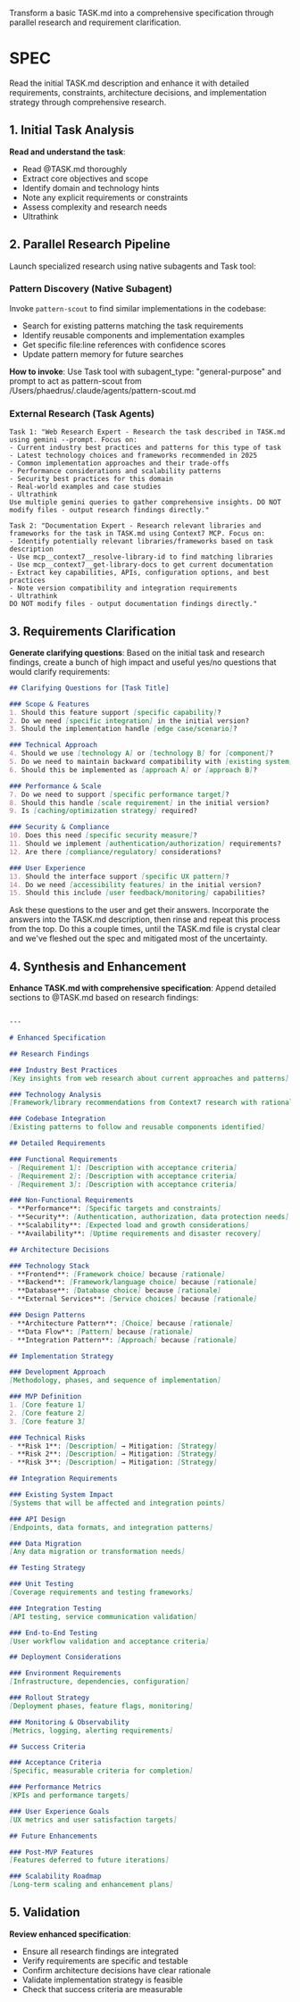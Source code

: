 Transform a basic TASK.md into a comprehensive specification through parallel research and requirement clarification.

# SPEC

Read the initial TASK.md description and enhance it with detailed requirements, constraints, architecture decisions, and implementation strategy through comprehensive research.

## 1. Initial Task Analysis

**Read and understand the task**:
- Read @TASK.md thoroughly
- Extract core objectives and scope
- Identify domain and technology hints
- Note any explicit requirements or constraints
- Assess complexity and research needs
- Ultrathink

## 2. Parallel Research Pipeline

Launch specialized research using native subagents and Task tool:

### Pattern Discovery (Native Subagent)
Invoke `pattern-scout` to find similar implementations in the codebase:
- Search for existing patterns matching the task requirements
- Identify reusable components and implementation examples
- Get specific file:line references with confidence scores
- Update pattern memory for future searches

**How to invoke**: Use Task tool with subagent_type: "general-purpose" and prompt to act as pattern-scout from /Users/phaedrus/.claude/agents/pattern-scout.md

### External Research (Task Agents)
```
Task 1: "Web Research Expert - Research the task described in TASK.md using gemini --prompt. Focus on:
- Current industry best practices and patterns for this type of task
- Latest technology choices and frameworks recommended in 2025
- Common implementation approaches and their trade-offs
- Performance considerations and scalability patterns
- Security best practices for this domain
- Real-world examples and case studies
- Ultrathink
Use multiple gemini queries to gather comprehensive insights. DO NOT modify files - output research findings directly."

Task 2: "Documentation Expert - Research relevant libraries and frameworks for the task in TASK.md using Context7 MCP. Focus on:
- Identify potentially relevant libraries/frameworks based on task description
- Use mcp__context7__resolve-library-id to find matching libraries
- Use mcp__context7__get-library-docs to get current documentation
- Extract key capabilities, APIs, configuration options, and best practices
- Note version compatibility and integration requirements
- Ultrathink
DO NOT modify files - output documentation findings directly."
```

## 3. Requirements Clarification

**Generate clarifying questions**:
Based on the initial task and research findings, create a bunch of high impact and useful yes/no questions that would clarify requirements:

```markdown
## Clarifying Questions for [Task Title]

### Scope & Features
1. Should this feature support [specific capability]?
2. Do we need [specific integration] in the initial version?
3. Should the implementation handle [edge case/scenario]?

### Technical Approach
4. Should we use [technology A] or [technology B] for [component]?
5. Do we need to maintain backward compatibility with [existing system]?
6. Should this be implemented as [approach A] or [approach B]?

### Performance & Scale
7. Do we need to support [specific performance target]?
8. Should this handle [scale requirement] in the initial version?
9. Is [caching/optimization strategy] required?

### Security & Compliance
10. Does this need [specific security measure]?
11. Should we implement [authentication/authorization] requirements?
12. Are there [compliance/regulatory] considerations?

### User Experience
13. Should the interface support [specific UX pattern]?
14. Do we need [accessibility features] in the initial version?
15. Should this include [user feedback/monitoring] capabilities?
```

Ask these questions to the user and get their answers. Incorporate the answers into the TASK.md description, then rinse and repeat this process from the top. Do this a couple times, until the TASK.md file is crystal clear and we've fleshed out the spec and mitigated most of the uncertainty.

## 4. Synthesis and Enhancement

**Enhance TASK.md with comprehensive specification**:
Append detailed sections to @TASK.md based on research findings:

```markdown

---

# Enhanced Specification

## Research Findings

### Industry Best Practices
[Key insights from web research about current approaches and patterns]

### Technology Analysis
[Framework/library recommendations from Context7 research with rationale]

### Codebase Integration
[Existing patterns to follow and reusable components identified]

## Detailed Requirements

### Functional Requirements
- [Requirement 1]: [Description with acceptance criteria]
- [Requirement 2]: [Description with acceptance criteria]
- [Requirement 3]: [Description with acceptance criteria]

### Non-Functional Requirements
- **Performance**: [Specific targets and constraints]
- **Security**: [Authentication, authorization, data protection needs]
- **Scalability**: [Expected load and growth considerations]
- **Availability**: [Uptime requirements and disaster recovery]

## Architecture Decisions

### Technology Stack
- **Frontend**: [Framework choice] because [rationale]
- **Backend**: [Framework/language choice] because [rationale]
- **Database**: [Database choice] because [rationale]
- **External Services**: [Service choices] because [rationale]

### Design Patterns
- **Architecture Pattern**: [Choice] because [rationale]
- **Data Flow**: [Pattern] because [rationale]
- **Integration Pattern**: [Approach] because [rationale]

## Implementation Strategy

### Development Approach
[Methodology, phases, and sequence of implementation]

### MVP Definition
1. [Core feature 1]
2. [Core feature 2]
3. [Core feature 3]

### Technical Risks
- **Risk 1**: [Description] → Mitigation: [Strategy]
- **Risk 2**: [Description] → Mitigation: [Strategy]
- **Risk 3**: [Description] → Mitigation: [Strategy]

## Integration Requirements

### Existing System Impact
[Systems that will be affected and integration points]

### API Design
[Endpoints, data formats, and integration patterns]

### Data Migration
[Any data migration or transformation needs]

## Testing Strategy

### Unit Testing
[Coverage requirements and testing frameworks]

### Integration Testing
[API testing, service communication validation]

### End-to-End Testing
[User workflow validation and acceptance criteria]

## Deployment Considerations

### Environment Requirements
[Infrastructure, dependencies, configuration]

### Rollout Strategy
[Deployment phases, feature flags, monitoring]

### Monitoring & Observability
[Metrics, logging, alerting requirements]

## Success Criteria

### Acceptance Criteria
[Specific, measurable criteria for completion]

### Performance Metrics
[KPIs and performance targets]

### User Experience Goals
[UX metrics and user satisfaction targets]

## Future Enhancements

### Post-MVP Features
[Features deferred to future iterations]

### Scalability Roadmap
[Long-term scaling and enhancement plans]
```

## 5. Validation

**Review enhanced specification**:
- Ensure all research findings are integrated
- Verify requirements are specific and testable
- Confirm architecture decisions have clear rationale
- Validate implementation strategy is feasible
- Check that success criteria are measurable

